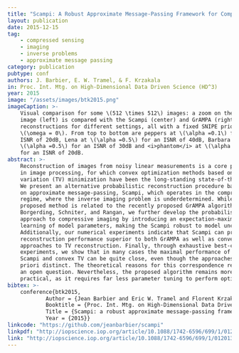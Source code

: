 ```yaml
---
title: "Scampi: A Robust Approximate Message-Passing Framework for Compressive Imaging"
layout: publication
date: 2015-12-15
tag: 
    - compressed sensing
    - imaging
    - inverse problems
    - approximate message passing
category: publication
pubtype: conf
authors: J. Barbier, E. W. Tramel, & F. Krzakala
in: Proc. Int. Mtg. on High-Dimensional Data Driven Science (HD^3)
year: 2015
image: "/assets/images/btk2015.png"
imageCaption: >-
    Visual comparison for some \(512 \times 512\) images: a zoom on the original 
    image (left) is compared with the Scampi (center) and GrAMPA (right) 
    reconstructions for different settings, all with a fixed SNIPE prior parameter 
    \(\omega = 0\). From top to bottom are peppers at \(\alpha =0.1\) for an 
    ISNR of 20dB, Lena at \(\alpha =0.5\) for an ISNR of 40dB, Barbara at 
    \(\alpha =0.5\) for an ISNR of 30dB and <i>phantom</i> at \(\alpha =0.1\) 
    for an ISNR of 20dB.
abstract: >-
    Reconstruction of images from noisy linear measurements is a core problem 
    in image processing, for which convex optimization methods based on total 
    variation (TV) minimization have been the long-standing state-of-the-art. 
    We present an alternative probabilistic reconstruction procedure based 
    on approximate message-passing, Scampi, which operates in the compressive 
    regime, where the inverse imaging problem is underdetermined. While the 
    proposed method is related to the recently proposed GrAMPA algorithm of 
    Borgerding, Schniter, and Rangan, we further develop the probabilistic 
    approach to compressive imaging by introducing an expectation-maximization 
    learning of model parameters, making the Scampi robust to model uncertainties.
    Additionally, our numerical experiments indicate that Scampi can provide 
    reconstruction performance superior to both GrAMPA as well as convex 
    approaches to TV reconstruction. Finally, through exhaustive best-case 
    experiments, we show that in many cases the maximal performance of both 
    Scampi and convex TV can be quite close, even though the approaches are a 
    priori distinct. The theoretical reasons for this correspondence remain 
    an open question. Nevertheless, the proposed algorithm remains more 
    practical, as it requires far less parameter tuning to perform optimally.
bibtex: >-
    conference{btk2015,
            Author = {Jean Barbier and Eric W. Tramel and Florent Krzakala},
            Booktitle = {Proc. Int. Mtg. on High-Dimensional Data Driven Science (HD\textasciicircum 3)},
            Title = {Scampi: a robust approximate message-passing framework for compressive imaging},
            Year = {2015}}
linkcode: "https://github.com/jeanbarbier/scampi"
linkpdf: "http://iopscience.iop.org/article/10.1088/1742-6596/699/1/012013/pdf"
link: "http://iopscience.iop.org/article/10.1088/1742-6596/699/1/012013"
---
```


